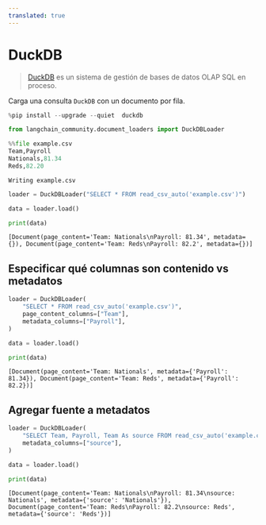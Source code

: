 ```yaml
---
translated: true
---
```


# DuckDB

>[DuckDB](https://duckdb.org/) es un sistema de gestión de bases de datos OLAP SQL en proceso.

Carga una consulta `DuckDB` con un documento por fila.

```python
%pip install --upgrade --quiet  duckdb
```

```python
from langchain_community.document_loaders import DuckDBLoader
```

```python
%%file example.csv
Team,Payroll
Nationals,81.34
Reds,82.20
```

```output
Writing example.csv
```

```python
loader = DuckDBLoader("SELECT * FROM read_csv_auto('example.csv')")

data = loader.load()
```

```python
print(data)
```

```output
[Document(page_content='Team: Nationals\nPayroll: 81.34', metadata={}), Document(page_content='Team: Reds\nPayroll: 82.2', metadata={})]
```

## Especificar qué columnas son contenido vs metadatos

```python
loader = DuckDBLoader(
    "SELECT * FROM read_csv_auto('example.csv')",
    page_content_columns=["Team"],
    metadata_columns=["Payroll"],
)

data = loader.load()
```

```python
print(data)
```

```output
[Document(page_content='Team: Nationals', metadata={'Payroll': 81.34}), Document(page_content='Team: Reds', metadata={'Payroll': 82.2})]
```

## Agregar fuente a metadatos

```python
loader = DuckDBLoader(
    "SELECT Team, Payroll, Team As source FROM read_csv_auto('example.csv')",
    metadata_columns=["source"],
)

data = loader.load()
```

```python
print(data)
```

```output
[Document(page_content='Team: Nationals\nPayroll: 81.34\nsource: Nationals', metadata={'source': 'Nationals'}), Document(page_content='Team: Reds\nPayroll: 82.2\nsource: Reds', metadata={'source': 'Reds'})]
```
